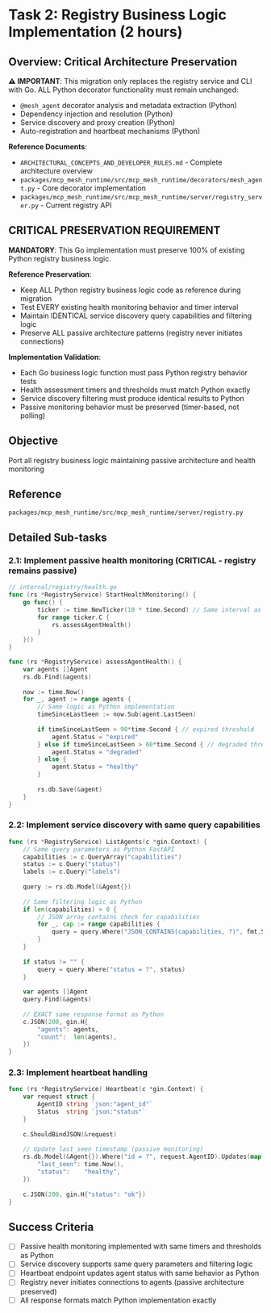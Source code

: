 # Task 2: Registry Business Logic Implementation (2 hours)

## Overview: Critical Architecture Preservation
**⚠️ IMPORTANT**: This migration only replaces the registry service and CLI with Go. ALL Python decorator functionality must remain unchanged:
- `@mesh_agent` decorator analysis and metadata extraction (Python)
- Dependency injection and resolution (Python) 
- Service discovery and proxy creation (Python)
- Auto-registration and heartbeat mechanisms (Python)

**Reference Documents**:
- `ARCHITECTURAL_CONCEPTS_AND_DEVELOPER_RULES.md` - Complete architecture overview
- `packages/mcp_mesh_runtime/src/mcp_mesh_runtime/decorators/mesh_agent.py` - Core decorator implementation
- `packages/mcp_mesh_runtime/src/mcp_mesh_runtime/server/registry_server.py` - Current registry API

## CRITICAL PRESERVATION REQUIREMENT
**MANDATORY**: This Go implementation must preserve 100% of existing Python registry business logic.

**Reference Preservation**:
- Keep ALL Python registry business logic code as reference during migration
- Test EVERY existing health monitoring behavior and timer interval
- Maintain IDENTICAL service discovery query capabilities and filtering logic  
- Preserve ALL passive architecture patterns (registry never initiates connections)

**Implementation Validation**:
- Each Go business logic function must pass Python registry behavior tests
- Health assessment timers and thresholds must match Python exactly
- Service discovery filtering must produce identical results to Python
- Passive monitoring behavior must be preserved (timer-based, not polling)

## Objective
Port all registry business logic maintaining passive architecture and health monitoring

## Reference
`packages/mcp_mesh_runtime/src/mcp_mesh_runtime/server/registry.py`

## Detailed Sub-tasks

### 2.1: Implement passive health monitoring (CRITICAL - registry remains passive)
```go
// internal/registry/health.go
func (rs *RegistryService) StartHealthMonitoring() {
    go func() {
        ticker := time.NewTicker(10 * time.Second) // Same interval as Python
        for range ticker.C {
            rs.assessAgentHealth()
        }
    }()
}

func (rs *RegistryService) assessAgentHealth() {
    var agents []Agent
    rs.db.Find(&agents)
    
    now := time.Now()
    for _, agent := range agents {
        // Same logic as Python implementation
        timeSinceLastSeen := now.Sub(agent.LastSeen)
        
        if timeSinceLastSeen > 90*time.Second { // expired threshold
            agent.Status = "expired"
        } else if timeSinceLastSeen > 60*time.Second { // degraded threshold
            agent.Status = "degraded"
        } else {
            agent.Status = "healthy"
        }
        
        rs.db.Save(&agent)
    }
}
```

### 2.2: Implement service discovery with same query capabilities
```go
func (rs *RegistryService) ListAgents(c *gin.Context) {
    // Same query parameters as Python FastAPI
    capabilities := c.QueryArray("capabilities")
    status := c.Query("status")
    labels := c.Query("labels")
    
    query := rs.db.Model(&Agent{})
    
    // Same filtering logic as Python
    if len(capabilities) > 0 {
        // JSON array contains check for capabilities
        for _, cap := range capabilities {
            query = query.Where("JSON_CONTAINS(capabilities, ?)", fmt.Sprintf(`"%s"`, cap))
        }
    }
    
    if status != "" {
        query = query.Where("status = ?", status)
    }
    
    var agents []Agent
    query.Find(&agents)
    
    // EXACT same response format as Python
    c.JSON(200, gin.H{
        "agents": agents,
        "count":  len(agents),
    })
}
```

### 2.3: Implement heartbeat handling
```go
func (rs *RegistryService) Heartbeat(c *gin.Context) {
    var request struct {
        AgentID string `json:"agent_id"`
        Status  string `json:"status"`
    }
    
    c.ShouldBindJSON(&request)
    
    // Update last_seen timestamp (passive monitoring)
    rs.db.Model(&Agent{}).Where("id = ?", request.AgentID).Updates(map[string]interface{}{
        "last_seen": time.Now(),
        "status":    "healthy",
    })
    
    c.JSON(200, gin.H{"status": "ok"})
}
```

## Success Criteria
- [ ] Passive health monitoring implemented with same timers and thresholds as Python
- [ ] Service discovery supports same query parameters and filtering logic
- [ ] Heartbeat endpoint updates agent status with same behavior as Python
- [ ] Registry never initiates connections to agents (passive architecture preserved)
- [ ] All response formats match Python implementation exactly